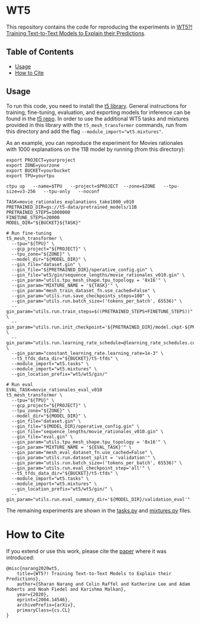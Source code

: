 # WT5

This repository contains the code for reproducing the experiments in
[WT5?! Training Text-to-Text Models to Explain their Predictions](https://arxiv.org/abs/2004.14546).

## Table of Contents

* [Usage](#usage)
* [How to Cite](#how-to-cite)

## Usage

To run this code, you need to install the
[t5 library](https://pypi.org/project/t5/). General instructions for training, fine-tuning, evaluation, and exporting models for inference can be found in the [t5 repo](https://github.com/google-research/text-to-text-transfer-transformer). In order to use the additional WT5 tasks and mixtures provided in this library with the `t5_mesh_transformer` commands, run from this directory and add the flag `--module_import="wt5.mixtures"`.

As an example, you can reproduce the experiment for Movies rationales with 1000
explanations on the 11B model by running (from this directory):

```
export PROJECT=yourproject
export ZONE=yourzone
export BUCKET=yourbucket
export TPU=yourtpu

ctpu up   --name=$TPU   --project=$PROJECT  --zone=$ZONE   --tpu-size=v3-256   --tpu-only   --noconf

TASK=movie_rationales_explanations_take1000_v010
PRETRAINED_DIR=gs://t5-data/pretrained_models/11B
PRETRAINED_STEPS=1000000
FINETUNE_STEPS=20000
MODEL_DIR="${BUCKET}${TASK}"

# Run fine-tuning
t5_mesh_transformer \
  --tpu="${TPU}" \
  --gcp_project="${PROJECT}" \
  --tpu_zone="${ZONE}" \
  --model_dir="${MODEL_DIR}" \
  --gin_file="dataset.gin" \
  --gin_file="${PRETRAINED_DIR}/operative_config.gin" \
  --gin_file="wt5/gin/sequence_lengths/movie_rationales_v010.gin" \
  --gin_param="utils.tpu_mesh_shape.tpu_topology = '8x16'" \
  --gin_param="MIXTURE_NAME = '${TASK}'" \
  --gin_param="mesh_train_dataset_fn.use_cached=False" \
  --gin_param="utils.run.save_checkpoints_steps=100" \
  --gin_param="utils.run.batch_size=('tokens_per_batch', 65536)" \
  --gin_param="utils.run.train_steps=$((PRETRAINED_STEPS+FINETUNE_STEPS))" \
  --gin_param="utils.run.init_checkpoint='${PRETRAINED_DIR}/model.ckpt-${PRETRAINED_STEPS}'" \
  --gin_param="utils.run.learning_rate_schedule=@learning_rate_schedules.constant_learning_rate" \
  --gin_param="constant_learning_rate.learning_rate=1e-3" \
  --t5_tfds_data_dir="${BUCKET}/t5-tfds" \
  --module_import="wt5.tasks" \
  --module_import="wt5.mixtures" \
  --gin_location_prefix="wt5/wt5/gin/"

# Run eval
EVAL_TASK=movie_rationales_eval_v010
t5_mesh_transformer \
  --tpu="${TPU}" \
  --gcp_project="${PROJECT}" \
  --tpu_zone="${ZONE}" \
  --model_dir="${MODEL_DIR}" \
  --gin_file="dataset.gin" \
  --gin_file="${MODEL_DIR}/operative_config.gin" \
  --gin_file="sequence_lengths/movie_rationales_v010.gin" \
  --gin_file="eval.gin" \
  --gin_param="utils.tpu_mesh_shape.tpu_topology = '8x16'" \
  --gin_param="MIXTURE_NAME = '${EVAL_TASK}'" \
  --gin_param="mesh_eval_dataset_fn.use_cached=False" \
  --gin_param="utils.run.dataset_split = 'validation'" \
  --gin_param="utils.run.batch_size=('tokens_per_batch', 65536)" \
  --gin_param="utils.run.eval_checkpoint_step='all'" \
  --t5_tfds_data_dir="${BUCKET}/t5-tfds" \
  --module_import="wt5.tasks" \
  --module_import="wt5.mixtures" \
  --gin_location_prefix="wt5/wt5/gin/" \
  --gin_param="utils.run.eval_summary_dir='${MODEL_DIR}/validation_eval'"
```

The remaining experiments are shown in the [tasks.py](wt5/tasks.py) and [mixtures.py](wt5/mixtures.py) files.

# How to Cite

If you extend or use this work, please cite the [paper](https://arxiv.org/abs/2004.14546) where it was introduced:

```
@misc{narang2020wt5,
    title={WT5?! Training Text-to-Text Models to Explain their Predictions},
    author={Sharan Narang and Colin Raffel and Katherine Lee and Adam Roberts and Noah Fiedel and Karishma Malkan},
    year={2020},
    eprint={2004.14546},
    archivePrefix={arXiv},
    primaryClass={cs.CL}
}
```
